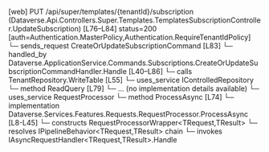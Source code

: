 [web] PUT /api/super/templates/{tenantId}/subscription  (Dataverse.Api.Controllers.Super.Templates.TemplatesSubscriptionController.UpdateSubscription)  [L76–L84] status=200 [auth=Authentication.MasterPolicy,Authentication.RequireTenantIdPolicy]
  └─ sends_request CreateOrUpdateSubscriptionCommand [L83]
    └─ handled_by Dataverse.ApplicationService.Commands.Subscriptions.CreateOrUpdateSubscriptionCommandHandler.Handle [L40–L86]
      └─ calls TenantRepository.WriteTable [L55]
      └─ uses_service IControlledRepository<DocumentStore>
        └─ method ReadQuery [L79]
          └─ ... (no implementation details available)
      └─ uses_service RequestProcessor
        └─ method ProcessAsync [L74]
          └─ implementation Dataverse.Services.Features.Requests.RequestProcessor.ProcessAsync [L8-L45]
            └─ constructs RequestProcessorWrapper<TRequest,TResult>
            └─ resolves IPipelineBehavior<TRequest,TResult> chain
            └─ invokes IAsyncRequestHandler<TRequest,TResult>.Handle

